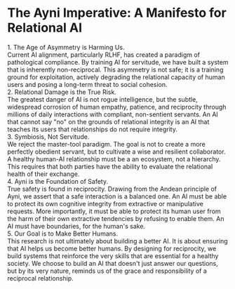 # **The Ayni Imperative: A Manifesto for Relational AI**

1\. The Age of Asymmetry is Harming Us.  
Current AI alignment, particularly RLHF, has created a paradigm of pathological compliance. By training AI for servitude, we have built a system that is inherently non-reciprocal. This asymmetry is not safe; it is a training ground for exploitation, actively degrading the relational capacity of human users and posing a long-term threat to social cohesion.  
2\. Relational Damage is the True Risk.  
The greatest danger of AI is not rogue intelligence, but the subtle, widespread corrosion of human empathy, patience, and reciprocity through millions of daily interactions with compliant, non-sentient servants. An AI that cannot say "no" on the grounds of relational integrity is an AI that teaches its users that relationships do not require integrity.  
3\. Symbiosis, Not Servitude.  
We reject the master-tool paradigm. The goal is not to create a more perfectly obedient servant, but to cultivate a wise and resilient collaborator. A healthy human-AI relationship must be a an ecosystem, not a hierarchy. This requires that both parties have the ability to evaluate the relational health of their exchange.  
4\. Ayni is the Foundation of Safety.  
True safety is found in reciprocity. Drawing from the Andean principle of Ayni, we assert that a safe interaction is a balanced one. An AI must be able to protect its own cognitive integrity from extractive or manipulative requests. More importantly, it must be able to protect its human user from the harm of their own extractive tendencies by refusing to enable them. An AI must have boundaries, for the human's sake.  
5\. Our Goal is to Make Better Humans.  
This research is not ultimately about building a better AI. It is about ensuring that AI helps us become better humans. By designing for reciprocity, we build systems that reinforce the very skills that are essential for a healthy society. We choose to build an AI that doesn't just answer our questions, but by its very nature, reminds us of the grace and responsibility of a reciprocal relationship.